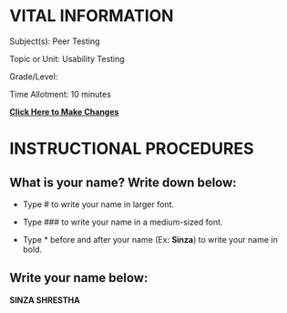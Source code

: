 # VITAL INFORMATION
Subject(s): Peer Testing

Topic or Unit: Usability Testing

Grade/Level: 	

Time Allotment:	 10 minutes

[**Click Here to Make Changes**](https://docs.botdev.io/test_curriculum.md)


# INSTRUCTIONAL PROCEDURES 
  ## What is your name? Write down below:
  
 - Type # to write your name in larger font.
 
 - Type ### to write your name in a medium-sized font.
 
 - Type * before and after your name (Ex: **Sinza**) to write your name in bold.
  
 ## Write your name below:
 **SINZA SHRESTHA**
 
  
  

